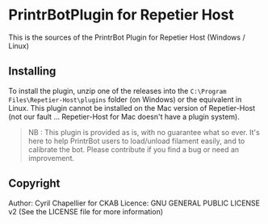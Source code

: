 PrintrBotPlugin for Repetier Host
==============================

This is the sources of the PrintrBot Plugin for Repetier Host (Windows / Linux)

## Installing

To install the plugin, unzip one of the releases into the `C:\Program Files\Repetier-Host\plugins` folder (on Windows) or the equivalent in Linux. This plugin cannot be installed on the Mac version of Repetier-Host (not our fault ... Repetier-Host for Mac doesn't have a plugin system).

> NB : This plugin is provided as is, with no guarantee what so ever. It's here to help PrintrBot users to load/unload filament easily, and to calibrate the bot. Please contribute if you find a bug or need an improvement. 

## Copyright

Author: Cyril Chapellier for CKAB
Licence: GNU GENERAL PUBLIC LICENSE v2 (See the LICENSE file for more information) 